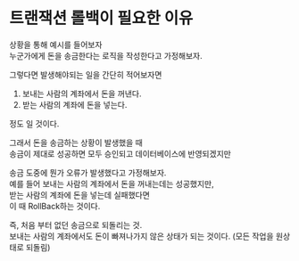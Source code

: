# 트랜잭션 롤백이 필요한 이유
상황을 통해 예시를 들어보자  
누군가에게 돈을 송금한다는 로직을 작성한다고 가정해보자.  

그렇다면 발생해야되는 일을 간단히 적어보자면

1. 보내는 사람의 계좌에서 돈을 꺼낸다.
2. 받는 사람의 계좌에 돈을 넣는다.

정도 일 것이다.

그래서 돈을 송금하는 상황이 발생했을 때  
송금이 제대로 성공하면 모두 승인되고 데이터베이스에 반영되겠지만

송금 도중에 뭔가 오류가 발생했다고 가정해보자.  
예를 들어 보내는 사람의 계좌에서 돈을 꺼내는데는 성공했지만,  
받는 사람의 계좌에 돈을 넣는데 실패했다면  
이 때 RollBack하는 것이다.  

즉, 처음 부터 없던 송금으로 되돌리는 것.  
보내는 사람의 계좌에서도 돈이 빠져나가지 않은 상태가 되는 것이다. (모든 작업을 원상태로 되돌림)  
